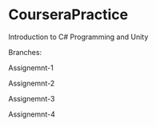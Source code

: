 # CourseraPractice
Introduction to C# Programming and Unity

Branches:

Assignemnt-1

Assignemnt-2

Assignemnt-3

Assignemnt-4

